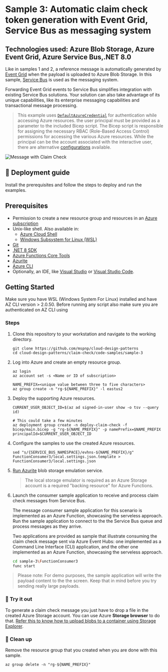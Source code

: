 # Sample 3: Automatic claim check token generation with Event Grid, Service Bus as messaging system

## Technologies used: Azure Blob Storage, Azure Event Grid, Azure Service Bus,.NET 8.0

Like in samples 1 and 2, a reference message is automatically generated by [Event Grid](https://azure.microsoft.com/services/event-grid/) when the payload is uploaded to Azure Blob Storage. In this sample, [Service Bus](https://learn.microsoft.com/azure/service-bus) is used as the messaging system.

Forwarding Event Grid events to Service Bus simplifies integration with existing Service Bus solutions. Your solution can also take advantage of its unique capabilities, like its enterprise messaging capabilities and transactional message processing.

> This example uses [`DefaultAzureCredential`](https://learn.microsoft.com/dotnet/azure/sdk/authentication/#defaultazurecredential) for authentication while accessing Azure resources. the user principal must be provided as a parameter to the included Bicep script. The Bicep script is responsible for assigning the necessary RBAC (Role-Based Access Control) permissions for accessing the various Azure resources. While the principal can be the account associated with the interactive user, there are alternative [configurations](https://learn.microsoft.com/dotnet/azure/sdk/authentication/?tabs=command-line#exploring-the-sequence-of-defaultazurecredential-authentication-methods) available.

![Message with Claim Check](images/Sample-3-diagram.jpg)

## :rocket: Deployment guide

Install the prerequisites and follow the steps to deploy and run the examples.

## Prerequisites

- Permission to create a new resource group and resources in an [Azure subscription](https://azure.com/free)
- Unix-like shell. Also available in:
  - [Azure Cloud Shell](https://shell.azure.com/)
  - [Windows Subsystem for Linux (WSL)](https://learn.microsoft.com/windows/wsl/install)
- [Git](https://git-scm.com/downloads)
- [.NET 8 SDK](https://dotnet.microsoft.com/download/dotnet/8.0)
- [Azure Functions Core Tools](https://learn.microsoft.com/azure/azure-functions/functions-run-local#install-the-azure-functions-core-tools)
- [Azurite](/azure/storage/common/storage-use-azurite)
- [Azure CLI](https://learn.microsoft.com/cli/azure/install-azure-cli)
- Optionally, an IDE, like  [Visual Studio](https://visualstudio.microsoft.com/downloads/) or [Visual Studio Code](https://code.visualstudio.com/).

## Getting Started

Make sure you have WSL (Windows System For Linux) installed and have AZ CLI version > 2.0.50. Before running any script also make sure you are authenticated on AZ CLI using

### Steps

1. Clone this repository to your workstation and navigate to the working directory.

   ```shell
   git clone https://github.com/mspnp/cloud-design-patterns
   cd cloud-design-patterns/claim-check/code-samples/sample-3
   ```

1. Log into Azure and create an empty resource group.

   ```azurecli
   az login
   az account set -s <Name or ID of subscription>

   NAME_PREFIX=<unique value between three to five characters>
   az group create -n "rg-${NAME_PREFIX}" -l eastus2
   ```

1. Deploy the supporting Azure resources.

   ```azurecli
   CURRENT_USER_OBJECT_ID=$(az ad signed-in-user show -o tsv --query id)

   # This could take a few minutes
   az deployment group create -n deploy-claim-check -f bicep/main.bicep -g "rg-${NAME_PREFIX}" -p namePrefix=$NAME_PREFIX principalId=$CURRENT_USER_OBJECT_ID
   ```

1. Configure the samples to use the created Azure resources.

   ```shell
   sed "s/{SERVICE_BUS_NAMESPACE}/evhns-${NAME_PREFIX}/g" FunctionConsumer3/local.settings.json.template > FunctionConsumer3/local.settings.json
   ```

1. [Run Azurite](https://learn.microsoft.com/azure/storage/common/storage-use-azurite#run-azurite) blob storage emulation service.

   > The local storage emulator is required as an Azure Storage account is a required "backing resource" for Azure Functions.

1. Launch the consumer sample application to receive and process claim check messages from Service Bus.

   The message consumer sample application for this scenario is implemented as an Azure Function, showcasing the serveless approach. Run the sample application to connect to the the Service Bus queue and process messages as they arrive.

   Two applications are provided as sample that illustrate consuming the claim check message sent via Azure Event Hubs: one implemented as a Command Line Interface (CLI) application, and the other one implemented as an Azure Function, showcasing the serveless approach.

   ```bash
   cd sample-3\FunctionConsumer3
   func start
   ```

  > Please note: For demo purposes, the sample application will write the payload content to the the screen. Keep that in mind before you try sending really large payloads.

### :checkered_flag: Try it out

To generate a claim check message you just have to drop a file in the created Azure Storage account. You can use Azure **Storage browser** to do that. [Refer this to know how to upload blobs to a container using Storage Explorer](https://learn.microsoft.com/azure/storage/blobs/quickstart-storage-explorer#upload-blobs-to-the-container).

### :broom: Clean up

Remove the resource group that you created when you are done with this sample.

```azurecli
az group delete -n "rg-${NAME_PREFIX}"
```
